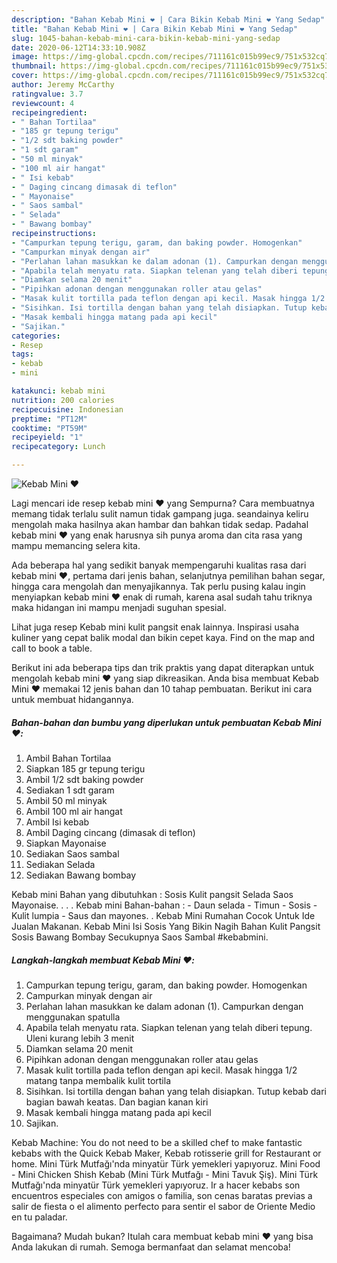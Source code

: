 ```yaml
---
description: "Bahan Kebab Mini ❤️ | Cara Bikin Kebab Mini ❤️ Yang Sedap"
title: "Bahan Kebab Mini ❤️ | Cara Bikin Kebab Mini ❤️ Yang Sedap"
slug: 1045-bahan-kebab-mini-cara-bikin-kebab-mini-yang-sedap
date: 2020-06-12T14:33:10.908Z
image: https://img-global.cpcdn.com/recipes/711161c015b99ec9/751x532cq70/kebab-mini-❤️-foto-resep-utama.jpg
thumbnail: https://img-global.cpcdn.com/recipes/711161c015b99ec9/751x532cq70/kebab-mini-❤️-foto-resep-utama.jpg
cover: https://img-global.cpcdn.com/recipes/711161c015b99ec9/751x532cq70/kebab-mini-❤️-foto-resep-utama.jpg
author: Jeremy McCarthy
ratingvalue: 3.7
reviewcount: 4
recipeingredient:
- " Bahan Tortilaa"
- "185 gr tepung terigu"
- "1/2 sdt baking powder"
- "1 sdt garam"
- "50 ml minyak"
- "100 ml air hangat"
- " Isi kebab"
- " Daging cincang dimasak di teflon"
- " Mayonaise"
- " Saos sambal"
- " Selada"
- " Bawang bombay"
recipeinstructions:
- "Campurkan tepung terigu, garam, dan baking powder. Homogenkan"
- "Campurkan minyak dengan air"
- "Perlahan lahan masukkan ke dalam adonan (1). Campurkan dengan menggunakan spatulla"
- "Apabila telah menyatu rata. Siapkan telenan yang telah diberi tepung. Uleni kurang lebih 3 menit"
- "Diamkan selama 20 menit"
- "Pipihkan adonan dengan menggunakan roller atau gelas"
- "Masak kulit tortilla pada teflon dengan api kecil. Masak hingga 1/2 matang tanpa membalik kulit tortila"
- "Sisihkan. Isi tortilla dengan bahan yang telah disiapkan. Tutup kebab dari bagian bawah keatas. Dan bagian kanan kiri"
- "Masak kembali hingga matang pada api kecil"
- "Sajikan."
categories:
- Resep
tags:
- kebab
- mini

katakunci: kebab mini 
nutrition: 200 calories
recipecuisine: Indonesian
preptime: "PT12M"
cooktime: "PT59M"
recipeyield: "1"
recipecategory: Lunch

---
```



![Kebab Mini ❤️](https://img-global.cpcdn.com/recipes/711161c015b99ec9/751x532cq70/kebab-mini-❤️-foto-resep-utama.jpg)

Lagi mencari ide resep kebab mini ❤️ yang Sempurna? Cara membuatnya memang tidak terlalu sulit namun tidak gampang juga. seandainya keliru mengolah maka hasilnya akan hambar dan bahkan tidak sedap. Padahal kebab mini ❤️ yang enak harusnya sih punya aroma dan cita rasa yang mampu memancing selera kita.

Ada beberapa hal yang sedikit banyak mempengaruhi kualitas rasa dari kebab mini ❤️, pertama dari jenis bahan, selanjutnya pemilihan bahan segar, hingga cara mengolah dan menyajikannya. Tak perlu pusing kalau ingin menyiapkan kebab mini ❤️ enak di rumah, karena asal sudah tahu triknya maka hidangan ini mampu menjadi suguhan spesial.

Lihat juga resep Kebab mini kulit pangsit enak lainnya. Inspirasi usaha kuliner yang cepat balik modal dan bikin cepet kaya. Find on the map and call to book a table.


Berikut ini ada beberapa tips dan trik praktis yang dapat diterapkan untuk mengolah kebab mini ❤️ yang siap dikreasikan. Anda bisa membuat Kebab Mini ❤️ memakai 12 jenis bahan dan 10 tahap pembuatan. Berikut ini cara untuk membuat hidangannya.

<!--inarticleads1-->

##### Bahan-bahan dan bumbu yang diperlukan untuk pembuatan Kebab Mini ❤️:

1. Ambil  Bahan Tortilaa
1. Siapkan 185 gr tepung terigu
1. Ambil 1/2 sdt baking powder
1. Sediakan 1 sdt garam
1. Ambil 50 ml minyak
1. Ambil 100 ml air hangat
1. Ambil  Isi kebab
1. Ambil  Daging cincang (dimasak di teflon)
1. Siapkan  Mayonaise
1. Sediakan  Saos sambal
1. Sediakan  Selada
1. Sediakan  Bawang bombay


Kebab mini Bahan yang dibutuhkan : Sosis Kulit pangsit Selada Saos Mayonaise. . . . Kebab mini Bahan-bahan : - Daun selada - Timun - Sosis - Kulit lumpia - Saus dan mayones. . Kebab Mini Rumahan Cocok Untuk Ide Jualan Makanan. Kebab Mini Isi Sosis Yang Bikin Nagih Bahan Kulit Pangsit Sosis Bawang Bombay Secukupnya Saos Sambal #kebabmini. 

<!--inarticleads2-->

##### Langkah-langkah membuat Kebab Mini ❤️:

1. Campurkan tepung terigu, garam, dan baking powder. Homogenkan
1. Campurkan minyak dengan air
1. Perlahan lahan masukkan ke dalam adonan (1). Campurkan dengan menggunakan spatulla
1. Apabila telah menyatu rata. Siapkan telenan yang telah diberi tepung. Uleni kurang lebih 3 menit
1. Diamkan selama 20 menit
1. Pipihkan adonan dengan menggunakan roller atau gelas
1. Masak kulit tortilla pada teflon dengan api kecil. Masak hingga 1/2 matang tanpa membalik kulit tortila
1. Sisihkan. Isi tortilla dengan bahan yang telah disiapkan. Tutup kebab dari bagian bawah keatas. Dan bagian kanan kiri
1. Masak kembali hingga matang pada api kecil
1. Sajikan.


Kebab Machine: You do not need to be a skilled chef to make fantastic kebabs with the Quick Kebab Maker, Kebab rotisserie grill for Restaurant or home. Mini Türk Mutfağı&#39;nda minyatür Türk yemekleri yapıyoruz. Mini Food - Mini Chicken Shish Kebab (Mini Türk Mutfağı - Mini Tavuk Şiş). Mini Türk Mutfağı&#39;nda minyatür Türk yemekleri yapıyoruz. Ir a hacer kebabs son encuentros especiales con amigos o familia, son cenas baratas previas a salir de fiesta o el alimento perfecto para sentir el sabor de Oriente Medio en tu paladar. 

Bagaimana? Mudah bukan? Itulah cara membuat kebab mini ❤️ yang bisa Anda lakukan di rumah. Semoga bermanfaat dan selamat mencoba!
